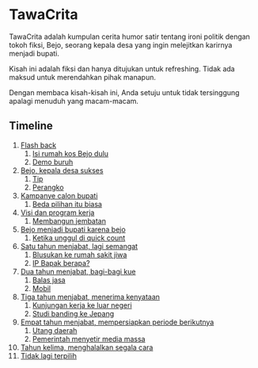 # TawaCrita



TawaCrita adalah kumpulan cerita humor satir tentang ironi politik dengan tokoh fiksi, Bejo, seorang kepala desa yang ingin melejitkan karirnya menjadi bupati.

Kisah ini adalah fiksi dan hanya ditujukan untuk refreshing. Tidak ada maksud untuk merendahkan pihak manapun.

Dengan membaca kisah-kisah ini, Anda setuju untuk tidak tersinggung apalagi menuduh yang macam-macam.

## Timeline

1. [Flash back](01-flash-back)
   1. [Isi rumah kos Bejo dulu](01-flash-back/isi-rumah-kos-bejo-dulu.md)
   2. [Demo buruh](01-flash-back/demo-buruh.md)
2. [Bejo, kepala desa sukses](02-menjadi-kepala-desa-sukses)
   1. [Tip](02-menjadi-kepala-desa-sukses/tip.md)
   2. [Perangko](02-menjadi-kepala-desa-sukses/perangko.md)
3. [Kampanye calon bupati](03-kampanye-calon-bupati)
   1. [Beda pilihan itu biasa](03-kampanye-calon-bupati/beda-pilihan-itu-biasa.md)
4. [Visi dan program kerja](04-visi-dan-program-kerja)
   1. [Membangun jembatan](04-visi-dan-program-kerja/membangun-jembatan.md)
5. [Bejo menjadi bupati karena bejo](05-menjadi-bupati-karena-bejo)
   1. [Ketika unggul di quick count](05-menjadi-bupati-karena-bejo/ketika-unggul-di-quick-count.md)
6. [Satu tahun menjabat, lagi semangat](06-satu-tahun-menjabat)
   1. [Blusukan ke rumah sakit jiwa](06-satu-tahun-menjabat/blusukan-ke-rumah-sakit-jiwa.md)
   2. [IP Bapak berapa?](06-satu-tahun-menjabat/ip-bapak-berapa.md)
7. [Dua tahun menjabat, bagi-bagi kue](07-dua-tahun-menjabat)
   1. [Balas jasa](07-dua-tahun-menjabat/balas-jasa.md)
   2. [Mobil](07-dua-tahun-menjabat/mobil.md)
8. [Tiga tahun menjabat, menerima kenyataan](08-tiga-tahun-menjabat)
   1. [Kunjungan kerja ke luar negeri](08-tiga-tahun-menjabat/kunjungan-kerja-ke-luar-negeri.md)
   2. [Studi banding ke Jepang](08-tiga-tahun-menjabat/studi-banding-ke-jepang.md)
9. [Empat tahun menjabat, mempersiapkan periode berikutnya](09-empat-tahun-menjabat)
   1. [Utang daerah](09-empat-tahun-menjabat/utang-daerah.md)
   2. [Pemerintah menyetir media massa](09-empat-tahun-menjabat/pemerintah-menyetir-media-massa.md)
10. [Tahun kelima, menghalalkan segala cara](10-tahun-kelima)
11. [Tidak lagi terpilih](11-tidak-terpilih)
